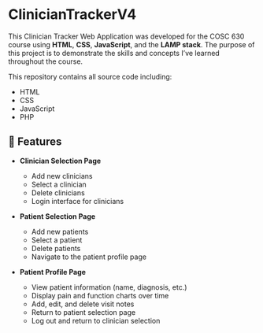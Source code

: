 # ClinicianTrackerV4

This Clinician Tracker Web Application was developed for the COSC 630 course using **HTML**, **CSS**, **JavaScript**, and the **LAMP stack**. The purpose of this project is to demonstrate the skills and concepts I’ve learned throughout the course.

This repository contains all source code including:
- HTML
- CSS
- JavaScript
- PHP

## 🔧 Features

- **Clinician Selection Page**  
  - Add new clinicians  
  - Select a clinician  
  - Delete clinicians  
  - Login interface for clinicians

- **Patient Selection Page**  
  - Add new patients  
  - Select a patient  
  - Delete patients  
  - Navigate to the patient profile page

- **Patient Profile Page**  
  - View patient information (name, diagnosis, etc.)  
  - Display pain and function charts over time  
  - Add, edit, and delete visit notes  
  - Return to patient selection page  
  - Log out and return to clinician selection  
